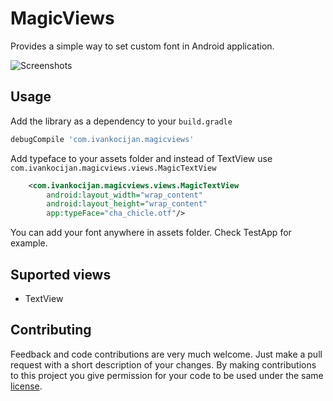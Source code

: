 MagicViews
==========

Provides a simple way to set custom font in Android application.

![Screenshots](https://raw.github.com/ikocijan/MagicViews/master/screenshot.png)

## Usage

Add the library as a dependency to your ```build.gradle```

```groovy
debugCompile 'com.ivankocijan.magicviews'
```

Add typeface to your assets folder and instead of TextView use <code>com.ivankocijan.magicviews.views.MagicTextView</code>

```xml
    <com.ivankocijan.magicviews.views.MagicTextView
        android:layout_width="wrap_content"
        android:layout_height="wrap_content"
        app:typeFace="cha_chicle.otf"/>
```

You can add your font anywhere in assets folder. Check TestApp for example.

## Suported views
* TextView

## Contributing

Feedback and code contributions are very much welcome. Just make a pull request with a short description of your changes. By making contributions to this project you give permission for your code to be used under the same [license](LICENSE).
    
